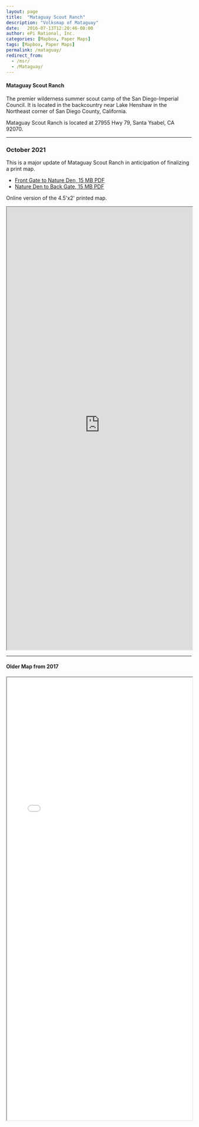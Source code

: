 ```yaml
---
layout: page
title:  "Mataguay Scout Ranch"
description: "Volksmap of Mataguay"
date:   2016-07-13T12:20:46-08:00
author: ePi Rational, Inc.
categories: [Mapbox, Paper Maps]
tags: [Mapbox, Paper Maps]
permalink: /mataguay/
redirect_from:
  - /msr/
  - /Mataguay/
---
```


#### Mataguay Scout Ranch

The premier wilderness summer scout camp of the San Diego-Imperial Council. It is located in the backcountry near Lake Henshaw in the Northeast corner of San Diego County, California.

Mataguay Scout Ranch is located at 27955 Hwy 79, Santa Ysabel, CA 92070.

---

### October 2021

This is a major update of Mataguay Scout Ranch in anticipation of finalizing a print map.

* [Front Gate to Nature Den, 15 MB PDF](https://s3.us-west-2.amazonaws.com/com.roblabs.yellow-dog/mataguay/mataguay.pdf)
* [Nature Den to Back Gate, 15 MB PDF](https://s3.us-west-2.amazonaws.com/com.roblabs.yellow-dog/mataguay/mataguay_2.pdf)

Online version of the 4.5'x2' printed map.

<iframe allowfullscreen="true" width = "100%" height = "1200" src="https://s3.us-west-2.amazonaws.com/com.roblabs.yellow-dog/mataguay/mataguay-poster-54x24/leaflet-2021.html">
  <p>Your browser does not support iframes.</p>
</iframe>

---

#### Older Map from 2017

<iframe allowfullscreen="true" width = "100%" height = "1200" src="/Volksmaps/mataguay/">
  <p>Your browser does not support iframes.</p>
</iframe>
